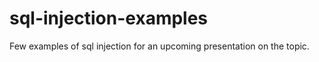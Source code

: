 sql-injection-examples
======================

Few examples of sql injection for an upcoming presentation on the topic.